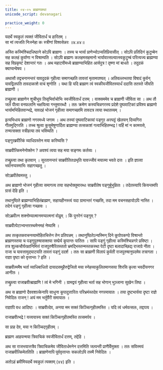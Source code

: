 ```yaml
---
title: ०४-०५ ब्राह्मणकथा
unicode_script: devanagari

practice_weight: 0
---
```

यदर्थे स्वकुलं त्यक्तं जीवितार्धं च हारितम् ।  
सा मां त्यजति निःस्नेहा कः स्त्रीणां विश्वसेन्नरः ॥४.४४॥

अस्ति कस्मिंश्चिदधिष्ठाने कोऽपि ब्राह्मणः । तस्य च भार्या प्राणेभ्योऽप्यतिप्रियासीत् । सोऽपि प्रतिदिनं कुटुम्बेन सह कलहं कुर्वाणा न विश्राम्यति । सोऽपि ब्राह्मणः कलहमसहमानो भार्यावात्सल्यात्स्वकुटुम्बं परित्यज्य ब्राह्मण्या सह विप्रकृष्टं देशान्तरं गतः । अथ महाटवीमध्ये ब्राह्मण्याभिहित आर्यपुत्र ! तृष्णा मां बाधते । तदुदकं क्वाप्यन्वेषय ।  

अथासौ तद्वचनानन्तरं यावदुदकं गृहीत्वा समागच्छति तावत्तां मृतामपश्यत् । अतिवल्लभतया विषादं कुर्वन् यावद्विलपति तावदाकाशे वाचं शृणोति । यथा हि यदि ब्राह्मण त्वं स्वकीयजीवितस्यार्धं ददासि ततस्ते जीवति ब्राह्मणी ।  

तच्छ्रुत्वा ब्राह्मणेन शुचीभूय तिसृभिर्वाचोभिः स्वजीवितार्धं दत्तम् । वाक्सममेव च ब्राह्मणी जीविता सा । अथ तौ जलं पीत्वा वनफलानि भक्षयित्वा गन्तुमारब्धौ । ततः क्रमेण कस्यचिन्नगरस्य प्रदेशे पुष्पवाटिकां प्रविश्य ब्राह्मणो भार्यामभिहितवान्भद्रे, यावदहं भोजनं गृहीत्वा समागच्छामि तावदत्र त्वया स्थातव्यम् ।  

इत्यभिधाय ब्राह्मणो नगरमध्ये जगाम । अथ तस्यां पुष्पवाटिकायां पङ्गुर अरघट्टं खेलयन् दिव्यगिरा गीतमुद्गिरति । तच्च श्रुत्वा कुसुमेषुणार्दिता ब्राह्मण्या तत्सकाशं गत्वाभिहितम्भद्र ! यर्हि मां न कामयसे, तन्मत्सक्ता स्त्रीहत्या तव भविष्यति ।  

पङ्गुरब्रवीत्किं व्याधिग्रस्तेन मया करिष्यसि ?

साब्रवीत्किमनेनोक्तेन ? अवश्यं त्वया सह मया सङ्गमः कर्तव्यः ।  

तच्छ्रुत्वा तथा कृतवान् । सुरतानन्तरं साब्रवीतितःप्रभृति यावज्जीवं मयात्मा भवते दत्तः । इति ज्ञात्वा भवानप्यस्माभिः सहागच्छतु ।  

सोऽब्रवीतेवमस्तु ।  

अथ ब्राह्मणो भोजनं गृहीत्वा समागत्य तया सहभोक्तुमारब्धः साब्रवीतेष पङ्गुर्बुभुक्षितः । तदेतस्यापि कियन्तमपि ग्रासं देहि इति ।  

तथानुष्ठिते ब्राह्मण्याभिहितंब्राह्मण, सहायहीनस्त्वं यदा ग्रामान्तरं गच्छसि, तदा मम वचनसहायोऽपि नास्ति । तदेनं पङ्गुं गृहीत्वा गच्छावः ।  

सोऽब्रवीत्न शक्नोम्यात्मानमप्यात्मनां वोढुम् । किं पुनरेनं पङ्गुम् ?

साब्रवीत्पेटाभ्यन्तरस्थमेनमहं नेष्यामि ।  

अथ तत्कृतकवचनव्यामोहितचित्तेन तेन प्रतिपन्नम् । तथानुष्ठितेऽन्यस्मिन् दिने कूपोपकण्ठे विश्रान्तो ब्राह्मणस्तया च पङ्गुपुरुषासक्तया सम्प्रेर्य कूपान्तः पातितः । सापि पङ्गुं गृहीत्वा कस्मिंश्चिन्नगरे प्रविष्टा । तत्र शुल्कचौर्यरक्षानिमित्तं राजपुरुषैरितस्ततो भ्रमद्भिस्तन्मस्तकस्था पेटी दृष्टा बलादाच्छिद्य राजाग्रे नीता । राजा च यावत्तामुद्घाटयति तावत्तं पङ्गुं ददर्श । ततः सा ब्राह्मणी विलापं कुर्वती राजपुरुषानुपदमेव तत्रागता । राज्ञा पृष्टा को वृत्तान्तः ? इति ।  

साब्रवीत्ममैष भर्ता व्याधिबाधितो दायादसमूहैरुद्वेजितो मया स्नेहव्याकुलितमानसया शिरसि कृत्वा भवदीयनगर आनीतः ।  

तच्छ्रुत्वा राजाब्रवीत्ब्राह्मणि ! त्वं मे भगिनी । ग्रामद्वयं गृहीत्वा भर्ता सह भोगान् भुञ्जाना सुखेन तिष्ठ ।  

अथ स ब्राह्मणो दैववशात्केनापि साधुना कूपादुत्तारितः परिभ्रमंस्तदेव नगरमायातः । तया दुष्टभार्यया दृष्टा राज्ञे निवेदितः राजन् ! अयं मम भर्तुर्वैरी समायातः ।  

राज्ञापि वध आदिष्टः । साब्रवीत्देव, अनया मम सक्तं किञ्चित्गृहीतमस्ति । यदि त्वं धर्मवत्सलः, तद्दापय ।  

राजाब्रवीत्भद्रे ! यत्त्वयास्य सक्तं किञ्चित्गृहीतमस्ति तत्समर्पय ।  

सा प्राह देव, मया न किञ्चिद्गृहीतम् ।  

ब्राह्मण आहयन्मया त्रिवाचिकं स्वजीवितार्धं दत्तम्, तद्देहि ।  

अथ सा राजभयात्तत्रैव त्रिवाचिकमेव जीवितार्धमनेन दत्तमिति जल्पन्ती प्राणैर्विमुक्ता । ततः सविस्मयं राजाब्रवीत्किमेततिति । ब्राह्मणेनापि पूर्ववृत्तान्तः सकलोऽपि तस्मै निवेदितः ।  

अतोऽहं ब्रवीमियदर्थे स्वकुलं त्यक्तम् (४४) इति ।  

